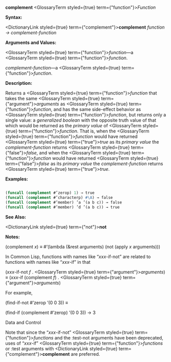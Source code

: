 **complement** <GlossaryTerm styled={true} term={"function"}><i>Function</i></GlossaryTerm> 



**Syntax:** 



<DictionaryLink styled={true} term={"complement"}><b>complement</b></DictionaryLink> *function → complement-function* 



**Arguments and Values:** 



<GlossaryTerm styled={true} term={"function"}><i>function</i></GlossaryTerm>—a <GlossaryTerm styled={true} term={"function"}><i>function</i></GlossaryTerm>. 



*complement-function*—a <GlossaryTerm styled={true} term={"function"}><i>function</i></GlossaryTerm>. 



**Description:** 



Returns a <GlossaryTerm styled={true} term={"function"}><i>function</i></GlossaryTerm> that takes the same <GlossaryTerm styled={true} term={"argument"}><i>arguments</i></GlossaryTerm> as <GlossaryTerm styled={true} term={"function"}><i>function</i></GlossaryTerm>, and has the same side-effect behavior as <GlossaryTerm styled={true} term={"function"}><i>function</i></GlossaryTerm>, but returns only a single value: a *generalized boolean* with the opposite truth value of that which would be returned as the *primary value* of <GlossaryTerm styled={true} term={"function"}><i>function</i></GlossaryTerm>. That is, when the <GlossaryTerm styled={true} term={"function"}><i>function</i></GlossaryTerm> would have returned <GlossaryTerm styled={true} term={"true"}><i>true</i></GlossaryTerm> as its *primary value* the *complement-function* returns <GlossaryTerm styled={true} term={"false"}><i>false</i></GlossaryTerm>, and when the <GlossaryTerm styled={true} term={"function"}><i>function</i></GlossaryTerm> would have returned <GlossaryTerm styled={true} term={"false"}><i>false</i></GlossaryTerm> as its *primary value* the *complement-function* returns <GlossaryTerm styled={true} term={"true"}><i>true</i></GlossaryTerm>. 



**Examples:**
```lisp

(funcall (complement #’zerop) 1) → true 
(funcall (complement #’characterp) #\A) → false 
(funcall (complement #’member) ’a ’(a b c)) → false 
(funcall (complement #’member) ’d ’(a b c)) → true 

```
**See Also:** 



<DictionaryLink styled={true} term={"not"}><b>not</b></DictionaryLink> 



**Notes:** 



(complement *x*) *≡* #’(lambda (&amp;rest arguments) (not (apply *x* arguments))) 



In Common Lisp, functions with names like “*xxx*-if-not” are related to functions with names like “*xxx*-if” in that 



(*xxx*-if-not *f* . <GlossaryTerm styled={true} term={"argument"}><i>arguments</i></GlossaryTerm>) *≡* (*xxx*-if (complement *f*) . <GlossaryTerm styled={true} term={"argument"}><i>arguments</i></GlossaryTerm>) 



For example, 



(find-if-not #’zerop ’(0 0 3)) *≡* 



(find-if (complement #’zerop) ’(0 0 3)) → 3 



Data and Control 











Note that since the “*xxx*-if-not” <GlossaryTerm styled={true} term={"function"}><i>functions</i></GlossaryTerm> and the :test-not arguments have been deprecated, uses of “*xxx*-if” <GlossaryTerm styled={true} term={"function"}><i>functions</i></GlossaryTerm> or :test arguments with <DictionaryLink styled={true} term={"complement"}><b>complement</b></DictionaryLink> are preferred. 




